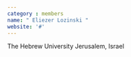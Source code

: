 ```yaml
---
category : members
name: " Eliezer Lozinski " 
website: '#'
---
```

The Hebrew University
Jerusalem, Israel

